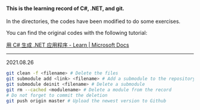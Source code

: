 #### This is the learning record of C#, .NET, and git. 

In the directories, the codes have been modified to do some exercises. 

You can find the original codes with the following tutorial:

[用 C# 生成 .NET 应用程序 - Learn | Microsoft Docs](https://docs.microsoft.com/zh-cn/learn/paths/build-dotnet-applications-csharp/)

---

2021.08.26

``` bash
git clean -f <filename> # Delete the files
git submodule add <link> <filename> # Add a submodule to the repository
git submodule deinit <filename> # Delete a submodule
git rm --cached <modulename> # Delete a module from the record
# Do not forget to commit the deletion
git push origin master # Upload the newest version to Github
```

